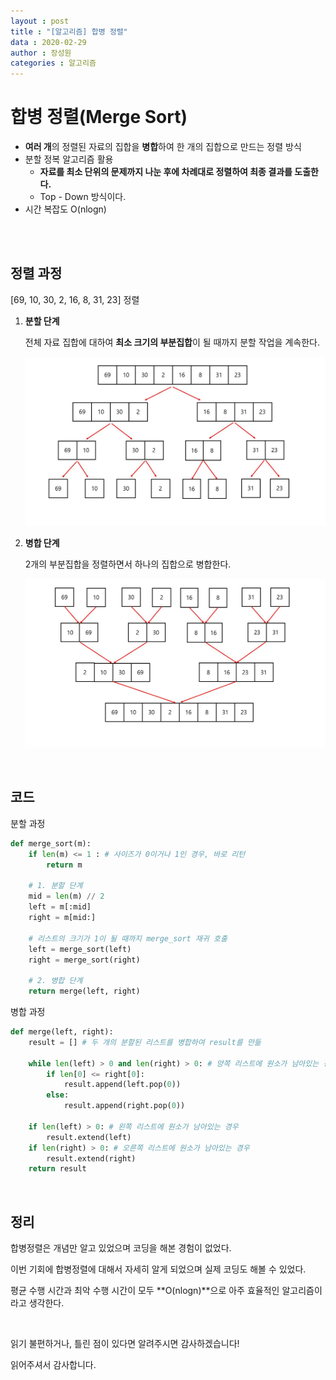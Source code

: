 ```yaml
---
layout : post
title : "[알고리즘] 합병 정렬"
data : 2020-02-29
author : 장성원
categories : 알고리즘
---
```


# 합병 정렬(Merge Sort)

- **여러 개**의 정렬된 자료의 집합을 **병합**하여 한 개의 집합으로 만드는 정렬 방식
- 분할 정복 알고리즘 활용
  - **자료를 최소 단위의 문제까지 나눈 후에 차례대로 정렬하여 최종 결과를 도출한다.**
  - Top - Down 방식이다.
- 시간 복잡도 O(nlogn)

<br>

<br>

## 정렬 과정

[69, 10, 30, 2, 16, 8, 31, 23] 정렬

1. **분할 단계**

   전체 자료 집합에 대하여 **최소 크기의 부분집합**이 될 때까지 분할 작업을 계속한다.

   ![merge_1](/assets/image/merge_1.JPG)

2. **병합 단계**

   2개의 부분집합을 정렬하면서 하나의 집합으로 병합한다.

   ![merge_2](/assets/image/merge_2.JPG)

<br>

## 코드 

분할 과정

```python
def merge_sort(m):
    if len(m) <= 1 : # 사이즈가 0이거나 1인 경우, 바로 리턴
        return m
    
    # 1. 분할 단계
    mid = len(m) // 2
    left = m[:mid]
    right = m[mid:]
    
    # 리스트의 크기가 1이 될 때까지 merge_sort 재귀 호출
    left = merge_sort(left)
    right = merge_sort(right)
    
    # 2. 병합 단계
    return merge(left, right)
```



병합 과정

```python
def merge(left, right):
    result = [] # 두 개의 분할된 리스트를 병합하여 result를 만듦
    
    while len(left) > 0 and len(right) > 0: # 양쪽 리스트에 원소가 남아있는 경우
        if len[0] <= right[0]:
            result.append(left.pop(0))
		else:
            result.append(right.pop(0))
            
    if len(left) > 0: # 왼쪽 리스트에 원소가 남아있는 경우
        result.extend(left)
    if len(right) > 0: # 오른쪽 리스트에 원소가 남아있는 경우
        result.extend(right)
    return result
```

<br>

## 정리

합병정렬은 개념만 알고 있었으며 코딩을 해본 경험이 없었다.

이번 기회에 합병정렬에 대해서 자세히 알게 되었으며 실제 코딩도 해볼 수 있었다.

평균 수행 시간과 최악 수행 시간이 모두 **O(nlogn)**으로 아주 효율적인 알고리즘이라고 생각한다. 

<br>

읽기 불편하거나, 틀린 점이 있다면 알려주시면 감사하겠습니다!

읽어주셔서 감사합니다.